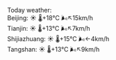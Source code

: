 Today weather:  
Beijing: ☀️   🌡️+18°C 🌬️↖15km/h  
Tianjin: ☀️   🌡️+13°C 🌬️↖7km/h  
Shijiazhuang: ☀️   🌡️+15°C 🌬️←4km/h  
Tangshan: ☀️   🌡️+13°C 🌬️↖9km/h  
